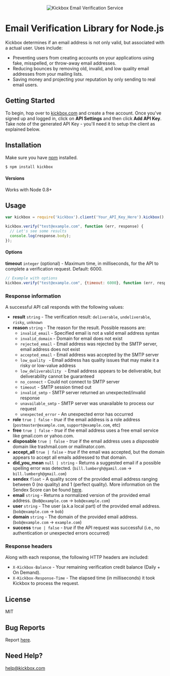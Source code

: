<p align="center">
  <img src="https://static.kickbox.io/kickbox_github.png" alt="Kickbox Email Verification Service">
  <br>
</p>

# Email Verification Library for Node.js

Kickbox determines if an email address is not only valid, but associated with a actual user. Uses include:

* Preventing users from creating accounts on your applications using fake, misspelled, or throw-away email addresses.
* Reducing bounces by removing old, invalid, and low quality email addresses from your mailing lists.
* Saving money and projecting your reputation by only sending to real email users.

## Getting Started

To begin, hop over to [kickbox.com](https://kickbox.com) and create a free account. Once you've signed up and logged in, click on **API Settings** and then click **Add API Key**. Take note of the generated API Key - you'll need it to setup the client as explained below.

## Installation

Make sure you have [npm](https://npmjs.org) installed.

```bash
$ npm install kickbox
```

#### Versions

Works with Node 0.8+

## Usage

```js
var kickbox = require('kickbox').client('Your_API_Key_Here').kickbox();

kickbox.verify("test@example.com", function (err, response) {
  // Let's see some results
  console.log(response.body);
});
```

#### Options

**timeout** `integer` (optional) - Maximum time, in milliseconds, for the API to complete a verification request. Default: 6000.

```js
// Example with options
kickbox.verify("test@example.com", {timeout: 6000}, function (err, response) {/*...*/});
```

### Response information

A successful API call responds with the following values:

* **result** `string` - The verification result: `deliverable`, `undeliverable`, `risky`, `unknown`
* **reason** `string` - The reason for the result. Possible reasons are:
    * `invalid_email` - Specified email is not a valid email address syntax
    * `invalid_domain` - Domain for email does not exist
    * `rejected_email` - Email address was rejected by the SMTP server, email address does not exist
    * `accepted_email` - Email address was accepted by the SMTP server
    * `low_quality ` - Email address has quality issues that may make it a risky or low-value address
    * `low_deliverability ` - Email address appears to be deliverable, but deliverability cannot be guaranteed
    * `no_connect` - Could not connect to SMTP server
    * `timeout` - SMTP session timed out
    * `invalid_smtp` - SMTP server returned an unexpected/invalid response
    * `unavailable_smtp` - SMTP server was unavailable to process our request
    * `unexpected_error` - An unexpected error has occurred
* **role** `true | false` - *true* if the email address is a role address (`postmaster@example.com`, `support@example.com`, etc)
* **free** `true | false` - *true* if the email address uses a free email service like gmail.com or yahoo.com.
* **disposable** `true | false` - *true* if the email address uses a *disposable* domain like trashmail.com or mailinator.com.
* **accept_all** `true | false` - *true* if the email was accepted, but the domain appears to accept all emails addressed to that domain.
* **did_you_mean** `null | string` - Returns a suggested email if a possible spelling error was detected. (`bill.lumbergh@gamil.com` -> `bill.lumbergh@gmail.com`)
* **sendex** `float` - A quality score of the provided email address ranging between 0 (no quality) and 1 (perfect quality). More information on the Sendex Score can be found [here](https://docs.kickbox.com/v2.0/docs/the-sendex).
* **email** `string` - Returns a normalized version of the provided email address. (`BoB@example.com` -> `bob@example.com`)
* **user** `string` - The user (a.k.a local part) of the provided email address. (`bob@example.com` -> `bob`)
* **domain** `string` - The domain of the provided email address. (`bob@example.com` -> `example.com`)
* **success** `true | false` - *true* if the API request was successful (i.e., no authentication or unexpected errors occurred)

### Response headers

Along with each response, the following HTTP headers are included:

* `X-Kickbox-Balance` - Your remaining verification credit balance (Daily + On Demand).
* `X-Kickbox-Response-Time` - The elapsed time (in milliseconds) it took Kickbox to process the request.

## License
MIT

## Bug Reports
Report [here](https://github.com/kickboxio/kickbox-node/issues).

## Need Help?
help@kickbox.com
